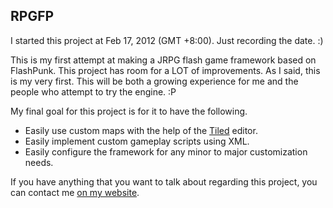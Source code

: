 ## RPGFP

I started this project at Feb 17, 2012 (GMT +8:00). Just recording the date. :)

This is my first attempt at making a JRPG flash game framework based on FlashPunk. This project has room for a LOT of improvements. As I said, this is my very first. This will be both a growing experience for me and the people who attempt to try the engine. :P

My final goal for this project is for it to have the following.

* Easily use custom maps with the help of the [Tiled](http://www.mapeditor.org/) editor.
* Easily implement custom gameplay scripts using XML.
* Easily configure the framework for any minor to major customization needs.

If you have anything that you want to talk about regarding this project, you can contact me [on my website](http://www.shedosurashu.com/pages/contact).